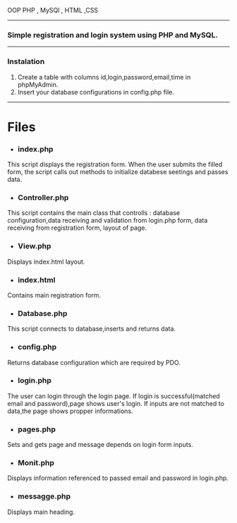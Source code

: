 OOP PHP , MySQl , HTML ,CSS
___
### Simple registration and login system using PHP and MySQL.


___
### Instalation 
1. Create a table with columns id,login,password,email,time in phpMyAdmin.
2. Insert your database configurations in config.php file.
___

# Files

* ### index.php
This script displays the registration form. 
When the user submits the filled form, the script calls out methods to initialize databese seetings and passes data.



* ### Controller.php 
This script contains the main class that controlls : database configuration,data receiving and validation from login.php form,
data receiving from registration form, layout of page.

* ### View.php
Displays index.html layout.

* ### index.html
Contains main registration form.

* ### Database.php

This script connects to database,inserts and returns data.

* ### config.php 
Returns database configuration which are required by PDO.

* ### login.php
The user can login through the login page. If login is successful(matched email and password),page shows user's login.
If inputs are not matched to data,the page shows propper informations.

* ### pages.php
Sets and gets page and message depends on login form inputs.

* ### Monit.php 
Displays information referenced to passed email and password in login.php.

* ### messagge.php
Displays main heading.
